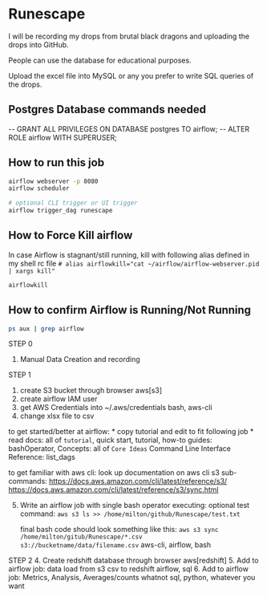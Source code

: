 # Runescape

I will be recording my drops from brutal black dragons and uploading the drops into GitHub. 

People can use the database for educational purposes. 

Upload the excel file into MySQL or any you prefer to write SQL queries of the drops. 


## Postgres Database commands needed
-- GRANT ALL PRIVILEGES ON DATABASE postgres TO airflow;
-- ALTER ROLE airflow WITH SUPERUSER;

## How to run this job
```bash
airflow webserver -p 8080
airflow scheduler

# optional CLI trigger or UI trigger
airflow trigger_dag runescape
```
## How to Force Kill airflow
In case Airflow is stagnant/still running, kill with following alias defined in my shell rc file
`# alias airflowkill="cat ~/airflow/airflow-webserver.pid | xargs kill"`
```bash
airflowkill
```

## How to confirm Airflow is Running/Not Running
```bash
ps aux | grep airflow
```
STEP 0
1. Manual Data Creation and recording

STEP 1
1. create S3 bucket through browser
    aws[s3]
2. create airflow IAM user
3. get AWS Credentials into ~/.aws/credentials
    bash, aws-cli
4. change xlsx file to csv

to get started/better at airflow:
    * copy tutorial and edit to fit following job
    * read docs: 
        all of `tutorial`, 
        quick start, 
        tutorial, 
        how-to guides: bashOperator, 
        Concepts: all of `Core Ideas`
        Command Line Interface Reference: list_dags

to get familiar with aws cli:
    look up documentation on aws cli s3 sub-commands:
        https://docs.aws.amazon.com/cli/latest/reference/s3/
        https://docs.aws.amazon.com/cli/latest/reference/s3/sync.html

5. Write an airflow job with single bash operator executing:
    optional test command:
    `aws s3 ls >> /home/milton/github/Runescape/test.txt`
    
    final bash code should look something like this:
    `aws s3 sync /home/milton/gitub/Runescape/*.csv s3://bucketname/data/filename.csv`
    aws-cli, airflow, bash


STEP 2
4. Create redshift database through browser
    aws[redshift]
5. Add to airflow job: data load from s3 csv to redshift
    airflow, sql
6. Add to airflow job: Metrics, Analysis, Averages/counts whatnot
    sql, python, whatever you want
